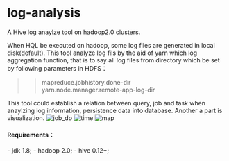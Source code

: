 log-analysis
===
A Hive log anaylze tool on hadoop2.0 clusters.

When HQL be executed on hadoop, some log files are generated in local disk(default). This tool analyze log fils by the aid of yarn which log aggregation function, that is to say all log files from directory which be set by following parameters in HDFS：
>>mapreduce.jobhistory.done-dir</br>
>>yarn.node.manager.remote-app-log-dir

This tool could establish a relation between query, job and task when anaylzing log information, persistence data into database. Another a part is visualization.
![job_dp](https://cloud.githubusercontent.com/assets/4024711/8325309/f940eed2-1a8a-11e5-9fb6-8def365ec1fd.png)
![time](https://cloud.githubusercontent.com/assets/4024711/8325312/011fa670-1a8b-11e5-9f0f-64b7c431b9f6.png)
![map](https://cloud.githubusercontent.com/assets/4024711/8325313/023c71d2-1a8b-11e5-9925-6a2df842a01a.png)
<h4>Requirements：</h4>
- jdk 1.8;
- hadoop 2.0;
- hive 0.12+;
	
